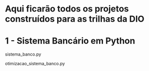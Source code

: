 # Aqui ficarão todos os projetos construídos para as trilhas da DIO

# 1 - Sistema Bancário em Python
sistema_banco.py

otimizacao_sistema_banco.py
